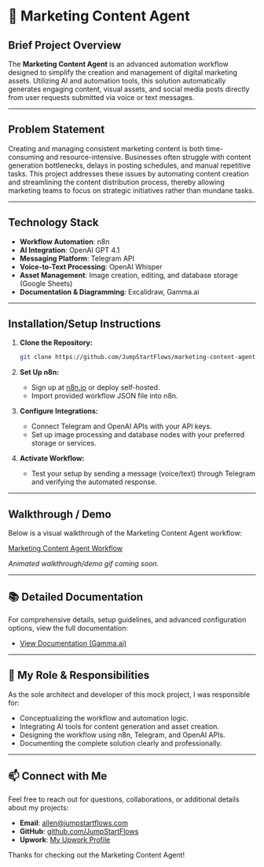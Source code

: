 # 🤖 Marketing Content Agent

## Brief Project Overview

The **Marketing Content Agent** is an advanced automation workflow designed to simplify the creation and management of digital marketing assets. Utilizing AI and automation tools, this solution automatically generates engaging content, visual assets, and social media posts directly from user requests submitted via voice or text messages.

---

## Problem Statement

Creating and managing consistent marketing content is both time-consuming and resource-intensive. Businesses often struggle with content generation bottlenecks, delays in posting schedules, and manual repetitive tasks. This project addresses these issues by automating content creation and streamlining the content distribution process, thereby allowing marketing teams to focus on strategic initiatives rather than mundane tasks.

---

## Technology Stack

- **Workflow Automation**: n8n
- **AI Integration**: OpenAI GPT 4.1
- **Messaging Platform**: Telegram API
- **Voice-to-Text Processing**: OpenAI Whisper
- **Asset Management**: Image creation, editing, and database storage (Google Sheets)
- **Documentation & Diagramming**: Excalidraw, Gamma.ai

---

## Installation/Setup Instructions

1. **Clone the Repository:**
   ```bash
   git clone https://github.com/JumpStartFlows/marketing-content-agent.git
   ```

2. **Set Up n8n:**
   - Sign up at [n8n.io](https://n8n.io/) or deploy self-hosted.
   - Import provided workflow JSON file into n8n.

3. **Configure Integrations:**
   - Connect Telegram and OpenAI APIs with your API keys.
   - Set up image processing and database nodes with your preferred storage or services.

4. **Activate Workflow:**
   - Test your setup by sending a message (voice/text) through Telegram and verifying the automated response.

---

## Walkthrough / Demo

Below is a visual walkthrough of the Marketing Content Agent workflow:

[Marketing Content Agent Workflow](./Workflow_overview.png)

*Animated walkthrough/demo gif coming soon.*

---

## 📚 Detailed Documentation

For comprehensive details, setup guidelines, and advanced configuration options, view the full documentation:

- [View Documentation (Gamma.ai)](https://gamma.app/your-doc-link)

---

## 🎯 My Role & Responsibilities

As the sole architect and developer of this mock project, I was responsible for:

- Conceptualizing the workflow and automation logic.
- Integrating AI tools for content generation and asset creation.
- Designing the workflow using n8n, Telegram, and OpenAI APIs.
- Documenting the complete solution clearly and professionally.

---

## 📫 Connect with Me

Feel free to reach out for questions, collaborations, or additional details about my projects:

- **Email**: [allen@jumpstartflows.com](mailto:allen@jumpstartflows.com)
- **GitHub**: [github.com/JumpStartFlows](https://github.com/JumpStartFlows)
- **Upwork**: [My Upwork Profile](https://www.upwork.com)

Thanks for checking out the Marketing Content Agent!
